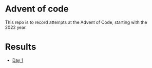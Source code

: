 # Advent of code

This repo is to record attempts at the Advent of Code, starting with the 2022 year.

# Results

-   [Day 1]("markdowns/aoc_day1.md")
